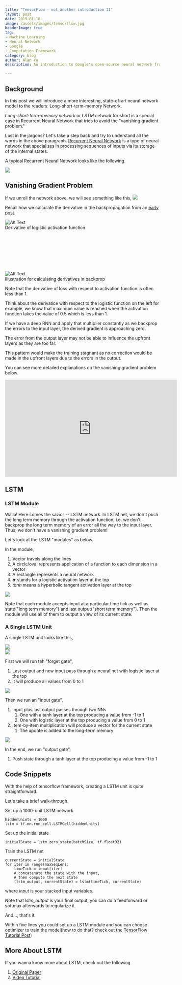 ```yaml
---
title: "TensorFlow - not another introduction II"
layout: post
date: 2019-01-18
image: /assets/images/tensorflow.jpg
headerImage: true
tag:
- Machine Learning
- Neural Network
- Google
- Computation Framework
category: blog
author: Alan Yu
description: An introduction to Google's open-source neural network framework tensorflow

---
```


## Background 

In this post we will introduce a more interesting, state-of-art neural network model to the readers: Long-short-term-memory Network.

_Long-short-term-memory network_ or _LSTM network_ for short is a special case in Recurrent Neural Network that tries to avoid the "vanishing gradient problem." 

Lost in the jargons? Let's take a step back and try to understand all the words in the above paragraph. <a href="https://en.wikipedia.org/wiki/Recurrent_neural_network">Recurrent Neural Network</a> is a type of neural network that specializes in processing sequences of inputs via its storage of the internal states. 

A typical Recurrent Neural Network looks like the following.

<img src="https://raw.githubusercontent.com/AlanFermat/AlanFermat.github.io/master/assets/images/lstm1.png">

## Vanishing Gradient Problem

If we unroll the network above, we will see something like this,
<img src="https://raw.githubusercontent.com/AlanFermat/AlanFermat.github.io/master/assets/images/lstm6.png">

Recall how we calculate the derivative in the backpropagation from an <a href="https://imalanyu.com/Neural-Network/">early post</a>. 

<div class="side-by-side">
	<div class="toleft">
		<div style="margin-bottom: 100pt">
			<img class="image" src="https://raw.githubusercontent.com/AlanFermat/AlanFermat.github.io/master/assets/images/lstm3.png" alt="Alt Text">
			<figcaption class="caption">Derivative of logistic activation function</figcaption>
		</div>
		<div padding-bottom="10">
			<img class="image" src="https://raw.githubusercontent.com/AlanFermat/AlanFermat.github.io/master/assets/images/lstm2.png" alt="Alt Text">
			<figcaption class="caption">Illustration for calculating derivatives in backprop</figcaption>
		</div>
	</div>
	<div class="toright">
		<p>Note that the derivative of loss with respect to activation function is often less than 1.</p>
		<p>Think about the derivatice with respect to the logistic function on the left for example, we know that maximum value is reached when the activation function takes the value of 0.5 which is less than 1.</p>
		<p>If we have a deep RNN and apply that multiplier constantly as we backprop the errors to the input layer, the derived gradient is approaching zero. </p>
		<p>The error from the output layer may not be able to influence the upfront layers as they are too far.</p>
		<p>This pattern would make the training stagnant as no correction would be made in the upfront layers due to the errors in the output.</p>
	</div>
</div>

You can see more detailed explanations on the vanishing gradient problem below.

<iframe width="560" height="315" src="https://www.youtube.com/embed/qO_NLVjD6zE" frameborder="0" allow="accelerometer; autoplay; encrypted-media; gyroscope; picture-in-picture" allowfullscreen></iframe>

## LSTM

### LSTM Module
Walla! Here comes the savior -- LSTM network. In LSTM net, we don't push the long term memory through the activation function, i.e. we don't backprop the long term memory of an error all the way to the input layer. Thus, we don't have a vanishing gradient problem!

Let's look at the LSTM "modules" as below.

In the module,
1. Vector travels along the lines
2. A circle/oval represents application of a function to each dimension in a vector
3. A rectangle represents a neural network
4. 𝞂 stands for a logistic activation layer at the top
5. _tanh_ means a hyperbolic tangent activation layer at the top

<img src="https://raw.githubusercontent.com/AlanFermat/AlanFermat.github.io/master/assets/images/lstm4.png">


Note that each module accepts input at a particular time tick as well as state("long term memory") and last output("short term memory"). Then the module will use all of them to output a view of its current state.

### A Single LSTM Unit

A single LSTM unit looks like this,

<img src="https://raw.githubusercontent.com/AlanFermat/AlanFermat.github.io/master/assets/images/lstm5.png">

<div class="side-by-side">
	<div class="toleft">
		<img src="https://raw.githubusercontent.com/AlanFermat/AlanFermat.github.io/master/assets/images/lstm7.png">
	</div>
	<div class="toright">
		<p>First we will run teh "forget gate",</p>
		<ol>
			<li>Last output and new input pass through a neural net with logistic layer at the top</li>
			<li>it will produce all values from 0 to 1</li>
		</ol>
	</div>
</div>

<div class="side-by-side">
	<div class="toleft">
		<img src="https://raw.githubusercontent.com/AlanFermat/AlanFermat.github.io/master/assets/images/lstm8.png">
	</div>
	<div class="toright">
		<p>Then we run an "input gate",</p>
		<ol>
			<li>Input plus last output passes through two NNs
				<ol>
				<li>One with a tanh layer at the top producing a value from -1 to 1</li>
				<li>One with logistic layer at the top producing a value from 0 to 1</li>
				</ol>
			</li>
			<li>Item-by-item multiplication will produce a vector for the current state
				<ol>
					<li>The update is added to the long-term memory</li>
				</ol>
			</li>
		</ol>
	</div>
</div>

<div class="side-by-side">
	<div class="toleft">
		<img src="https://raw.githubusercontent.com/AlanFermat/AlanFermat.github.io/master/assets/images/lstm9.png">
	</div>
	<div class="toright">
		<p>In the end, we run "output gate",</p>
		<ol>
			<li>Push state through a tanh layer at the top producing a value from -1 to 1</li>
		</ol>
	</div>
</div>


## Code Snippets

With the help of tensorflow framework, creating a LSTM unit is quite straightforward.

Let's take a brief walk-through.

Set up a 1000-unit LSTM network.

```
hiddenUniots = 1000
lstm = tf.nn.rnn_cell.LSTMCell(hiddenUnits)
``` 

Set up the initial state
```
initialState = lstm.zero_state(batchSize, tf.float32)
```

Train the LSTM net
```
currentState = initialState
for iter in range(maxSeqLen):
    timeTick = input[iter]
    # concatenate the state with the input, 
    # then compute the next state
    (lstm_output, currentState) = lstm(timeTick, currentState)
```

where _input_ is your stacked input variables.

Note that _lstm_output_ is your final output, you can do a feedforward or softmax afterwards to regularize it.

And..., that's it. 

Within five lines you could set up a LSTM module and you can choose optimizer to train the model(how to do that? check out the <a href="https://imalanyu.com/TensorFlow/">TensorFlow Tutorial Post</a>)


## More About LSTM

If you wanna know more about LSTM, check out the following
<ol>
	<li><a href="https://arxiv.org/pdf/1503.04069.pdf">Original Paper</a></li>
	<li><a href="https://www.youtube.com/watch?v=WCUNPb-5EYI">Video Tutorial</a></li>
</ol>







